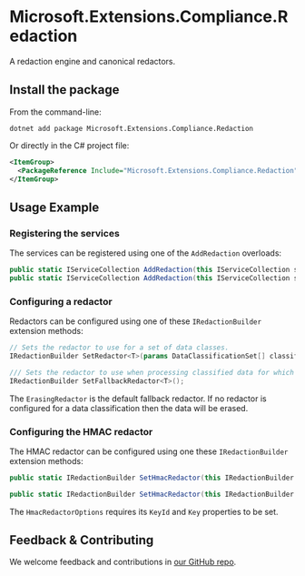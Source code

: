 # Microsoft.Extensions.Compliance.Redaction

A redaction engine and canonical redactors.

## Install the package

From the command-line:

```dotnetcli
dotnet add package Microsoft.Extensions.Compliance.Redaction
```

Or directly in the C# project file:

```xml
<ItemGroup>
  <PackageReference Include="Microsoft.Extensions.Compliance.Redaction" Version="[CURRENTVERSION]" />
</ItemGroup>
```

## Usage Example

### Registering the services

The services can be registered using one of the `AddRedaction` overloads:

```csharp
public static IServiceCollection AddRedaction(this IServiceCollection services);
public static IServiceCollection AddRedaction(this IServiceCollection services, Action<IRedactionBuilder> configure);
```

### Configuring a redactor

Redactors can be configured using one of these `IRedactionBuilder` extension methods:

```csharp
// Sets the redactor to use for a set of data classes.
IRedactionBuilder SetRedactor<T>(params DataClassificationSet[] classifications);

/// Sets the redactor to use when processing classified data for which no specific redactor has been registered.
IRedactionBuilder SetFallbackRedactor<T>();
```

The `ErasingRedactor` is the default fallback redactor. If no redactor is configured for a data classification then the data will be erased.

### Configuring the HMAC redactor

The HMAC redactor can be configured using one these `IRedactionBuilder` extension methods:

```csharp
public static IRedactionBuilder SetHmacRedactor(this IRedactionBuilder builder, Action<HmacRedactorOptions> configure, params DataClassificationSet[] classifications);

public static IRedactionBuilder SetHmacRedactor(this IRedactionBuilder builder, IConfigurationSection section, params DataClassificationSet[] classifications);
```

The `HmacRedactorOptions` requires its `KeyId` and `Key` properties to be set.

## Feedback & Contributing

We welcome feedback and contributions in [our GitHub repo](https://github.com/dotnet/extensions).
